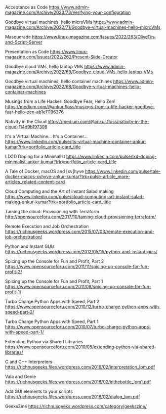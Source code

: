 Acceptance as Code
https://www.admin-magazine.com/Archive/2023/73/Verifying-your-configuration

Goodbye virtual machines, hello microVMs
https://www.admin-magazine.com/Archive/2022/71/Goodbye-virtual-machines-hello-microVMs

Masquerade
https://www.linux-magazine.com/Issues/2022/263/OliveTin-and-Script-Server

Presentation as Code
https://www.linux-magazine.com/Issues/2022/262/Present-Slide-Creator

Goodbye cloud VMs, hello laptop VMs
https://www.admin-magazine.com/Archive/2022/69/Goodbye-cloud-VMs-hello-laptop-VMs

Goodbye virtual machines, hello container machines
https://www.admin-magazine.com/Archive/2022/68/Goodbye-virtual-machines-hello-container-machines

Musings from a Life Hacker: Goodbye Fear, Hello Zen!
https://medium.com/@ankur.floss/musings-from-a-life-hacker-goodbye-fear-hello-zen-ab1e11196376

Nativity in the Cloud
https://medium.com/@ankur.floss/nativity-in-the-cloud-f14d9b197306

It's a Virtual Machine... It's a Container...
https://www.linkedin.com/pulse/its-virtual-machine-container-ankur-kumar?trk=portfolio_article-card_title

L(X)D Doping for a Minimalist
https://www.linkedin.com/pulse/lxd-doping-minimalist-ankur-kumar?trk=portfolio_article-card_title

A Tale of Docker, macOS and [xv]hyve
https://www.linkedin.com/pulse/tale-docker-macos-xvhyve-ankur-kumar?trk=pulse-article_more-articles_related-content-card

Cloud Computing and the Art of instant Salad making
https://www.linkedin.com/pulse/cloud-computing-art-instant-salad-making-ankur-kumar?trk=portfolio_article-card_title

Taming the cloud: Provisioning with Terraform
http://opensourceforu.com/2017/10/taming-cloud-provisioning-terraform/

Remote Execution and Job Orchestration
https://richnusgeeks.wordpress.com/2015/07/03/remote-execution-and-job-orchestration/

Python and Instant GUIs
https://richnusgeeks.wordpress.com/2012/05/15/python-and-instant-guis/

Spicing up the Console for Fun and Profit, Part 2
https://www.opensourceforu.com/2011/11/spicing-up-console-for-fun-profit-2/

Spicing up the Console for Fun and Profit, Part 1
https://www.opensourceforu.com/2011/08/spicing-up-console-for-fun-profit-1/

Turbo Charge Python Apps with Speed, Part 2
https://www.opensourceforu.com/2010/12/turbo-charge-python-apps-with-speed-part-2/

Turbo Charge Python Apps with Speed, Part 1
https://www.opensourceforu.com/2010/07/turbo-charge-python-apps-with-speed-part-1/

Extending Python via Shared Libraries
https://www.opensourceforu.com/2010/05/extending-python-via-shared-libraries/

C and C++ Interpreters
https://richnusgeeks.files.wordpress.com/2016/02/interpretation_lpm.pdf

Vala and Genie
https://richnusgeeks.files.wordpress.com/2016/02/inthebottle_lpm1.pdf

Add GUI elements to your scripts
https://richnusgeeks.files.wordpress.com/2016/02/dialog_lpm.pdf

GeeksZine
https://richnusgeeks.wordpress.com/category/geekszine/
